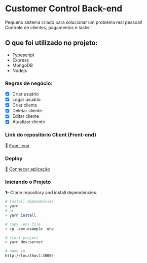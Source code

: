 # Customer Control Back-end

Pequeno sistema criado para solucionar um problema real pessoal! Controle de clientes, pagamentos e tasks!

## O que foi utilizado no projeto:

- Typescript
- Express
- MongoDB
- Nodejs

### Regras de negócio:

- [x] Criar usuário
- [x] Logar usuário
- [x] Criar cliente
- [x] Deletar cliente
- [x] Editar cliente
- [x] Atualizar cliente

### Link do repositório Client (Front-end)

🔗 [Front-end](https://github.com/JrsousaDev/Customer_Control_web)

### Deploy

🔗 [Conhecer aplicação](https://challenge-surflex-front.herokuapp.com/)

### Iniciando o Projeto

**1-** Clone repository and install dependencies.
```sh
# install dependencies
> yarn
# or
> yarn install

# copy .env file
> cp .env.example .env

# start project
> yarn dev:server

# open in
http://localhost:3000/
```
